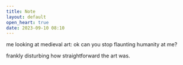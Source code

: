 ```yaml
---
title: Note
layout: default
open_heart: true
date: 2023-09-10 08:10
---
```


me looking at medieval art: ok can you stop flaunting humanity at me?

frankly disturbing how straightforward the art was.
